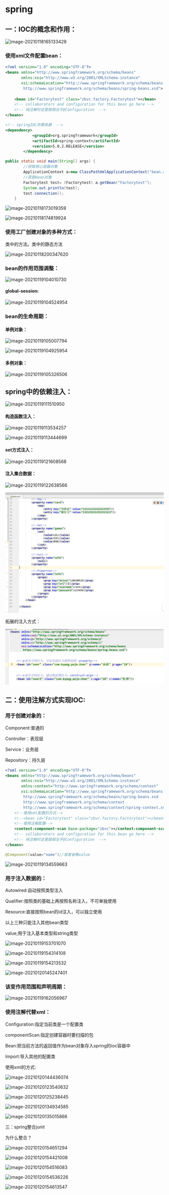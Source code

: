 # spring

## 一：IOC的概念和作用：

![image-20210118165133429](C:\Users\jl\AppData\Roaming\Typora\typora-user-images\image-20210118165133429.png)

### 使用xml文件配置bean：

```xml
<?xml version="1.0" encoding="UTF-8"?>
<beans xmlns="http://www.springframework.org/schema/beans"
       xmlns:xsi="http://www.w3.org/2001/XMLSchema-instance"
       xsi:schemaLocation="http://www.springframework.org/schema/beans
        http://www.springframework.org/schema/beans/spring-beans.xsd">

    <bean id="Factorytest" class="zbvc.factory.Factorytest"></bean>
    <!-- collaborators and configuration for this bean go here -->
    <!-- 纯注解时这里就相当于@Configuration  -->
</beans>
```

```xml
<!-- springIOC所需依赖  -->
<dependency>
            <groupId>org.springframework</groupId>
            <artifactId>spring-context</artifactId>
            <version>5.0.2.RELEASE</version>
        </dependency>
```

```java
public static void main(String[] args) {
        //获取核心容器对象
        ApplicationContext a=new ClassPathXmlApplicationContext("bean.xml");
        //获取bean对象
        Factorytest test= (Factorytest) a.getBean("Factorytest");
        System.out.println(test);
        test.connection();
    }
```

![image-20210118173019359](C:\Users\jl\AppData\Roaming\Typora\typora-user-images\image-20210118173019359.png)

![image-20210118174819924](C:\Users\jl\AppData\Roaming\Typora\typora-user-images\image-20210118174819924.png)

### 使用工厂创建对象的多种方式：

类中的方法。类中的静态方法

![image-20210118200347620](C:\Users\jl\AppData\Roaming\Typora\typora-user-images\image-20210118200347620.png)

### bean的作用范围调整：

![image-20210119104010730](C:\Users\jl\AppData\Roaming\Typora\typora-user-images\image-20210119104010730.png)

#### global-session:

![image-20210119104524954](C:\Users\jl\AppData\Roaming\Typora\typora-user-images\image-20210119104524954.png)

### bean的生命周期：

#### 单例对象：

![image-20210119105007794](C:\Users\jl\AppData\Roaming\Typora\typora-user-images\image-20210119105007794.png)

![image-20210119104925954](C:\Users\jl\AppData\Roaming\Typora\typora-user-images\image-20210119104925954.png)

#### 多例对象：

![image-20210119105326506](C:\Users\jl\AppData\Roaming\Typora\typora-user-images\image-20210119105326506.png)

## spring中的依赖注入：

![image-20210119111510950](C:\Users\jl\AppData\Roaming\Typora\typora-user-images\image-20210119111510950.png)

#### 构造函数注入：

![image-20210119113534257](C:\Users\jl\AppData\Roaming\Typora\typora-user-images\image-20210119113534257.png)

![image-20210119113444699](C:\Users\jl\AppData\Roaming\Typora\typora-user-images\image-20210119113444699.png)

#### set方式注入：

![image-20210119121608568](C:\Users\jl\AppData\Roaming\Typora\typora-user-images\image-20210119121608568.png)

#### 注入集合数据：

![image-20210119122638566](C:\Users\jl\AppData\Roaming\Typora\typora-user-images\image-20210119122638566.png)

![image-20210120204046307](spring/image-20210120204046307.png)

拓展的注入方式：

![image-20210120205510589](spring/image-20210120205510589.png)

## 二：使用注解方式实现IOC:

### 用于创建对象的：

Component:普通的

Controller：表现层

Service：业务层

Repository：持久层

```xml
<?xml version="1.0" encoding="UTF-8"?>
<beans xmlns="http://www.springframework.org/schema/beans"
       xmlns:xsi="http://www.w3.org/2001/XMLSchema-instance"
       xmlns:context="http://www.springframework.org/schema/context"
       xsi:schemaLocation="http://www.springframework.org/schema/beans
        http://www.springframework.org/schema/beans/spring-beans.xsd
        http://www.springframework.org/schema/context
        http://www.springframework.org/schema/context/spring-context.xsd">
    <!--使用xml配置的方式-->
    <!--<bean id="Factorytest" class="zbvc.factory.Factorytest"></bean>-->
    <!--使用注解配置-->
    <context:component-scan base-package="zbvc"></context:component-scan>
    <!-- collaborators and configuration for this bean go here -->
    <!-- 纯注解时这里就相当于@Configuration  -->
</beans>
```

```java
@Component(value="name")//或者省略value
```

![image-20210119134559663](C:\Users\jl\AppData\Roaming\Typora\typora-user-images\image-20210119134559663.png)

### 用于注入数据的：

Autowired:自动按照类型注入

Qualifier:按照类的基础上再按照名称注入，不可单独使用

Resource:直接按照bean的id注入，可以独立使用

以上三种只能注入其他bean类型

value;用于注入基本类型和string类型

![image-20210119153701070](C:\Users\jl\AppData\Roaming\Typora\typora-user-images\image-20210119153701070.png)

![image-20210119154314108](C:\Users\jl\AppData\Roaming\Typora\typora-user-images\image-20210119154314108.png)

![image-20210119154213532](C:\Users\jl\AppData\Roaming\Typora\typora-user-images\image-20210119154213532.png)

![image-20210120145247401](C:\Users\jl\AppData\Roaming\Typora\typora-user-images\image-20210120145247401.png)

### 该变作用范围和声明周期：

![image-20210119162056967](C:\Users\jl\AppData\Roaming\Typora\typora-user-images\image-20210119162056967.png)

### 使用注解代替xml：

Configuration:指定当前类是一个配置类

componentScan:指定创建容器时要扫描的包

Bean:把当前方法的返回值作为bean对象存入spring的ioc容器中

Import:导入其他的配置类

使用xml的方式:

![image-20210120144436074](C:\Users\jl\AppData\Roaming\Typora\typora-user-images\image-20210120144436074.png)

![image-20210120123540632](C:\Users\jl\AppData\Roaming\Typora\typora-user-images\image-20210120123540632.png)

![image-20210120125238445](C:\Users\jl\AppData\Roaming\Typora\typora-user-images\image-20210120125238445.png)

![image-20210120134934585](C:\Users\jl\AppData\Roaming\Typora\typora-user-images\image-20210120134934585.png)

![image-20210120135015866](C:\Users\jl\AppData\Roaming\Typora\typora-user-images\image-20210120135015866.png)

三：spring整合junit

为什么整合？

![image-20210120154651294](C:\Users\jl\AppData\Roaming\Typora\typora-user-images\image-20210120154651294.png)

![image-20210120154421008](C:\Users\jl\AppData\Roaming\Typora\typora-user-images\image-20210120154421008.png)

![image-20210120154516083](C:\Users\jl\AppData\Roaming\Typora\typora-user-images\image-20210120154516083.png)

![image-20210120154536226](C:\Users\jl\AppData\Roaming\Typora\typora-user-images\image-20210120154536226.png)

![image-20210120154613547](C:\Users\jl\AppData\Roaming\Typora\typora-user-images\image-20210120154613547.png)
